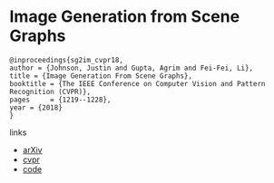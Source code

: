 # Image Generation from Scene Graphs

```
@inproceedings{sg2im_cvpr18,
author = {Johnson, Justin and Gupta, Agrim and Fei-Fei, Li},
title = {Image Generation From Scene Graphs},
booktitle = {The IEEE Conference on Computer Vision and Pattern Recognition (CVPR)},
pages     = {1219--1228},
year = {2018}
} 
```

links
- [arXiv](https://arxiv.org/abs/1804.01622)
- [cvpr](http://openaccess.thecvf.com/content_cvpr_2018/html/Johnson_Image_Generation_From_CVPR_2018_paper.html)
- [code](https://github.com/google/sg2im)

